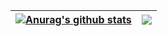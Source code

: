 | <a href="https://github.com/vay1314"><img align="center" src="https://github-readme-stats.vercel.app/api?username=vay1314&show_icons=true&theme=jolly&locale=cn&count_private=true" alt="Anurag's github stats" /></a> | <a href="https://github.com/vay1314"><img align="center" src="https://github-readme-stats.vercel.app/api/top-langs/?username=anuraghazra&locale=cn" /></a> |
| ------------- | ------------- |
